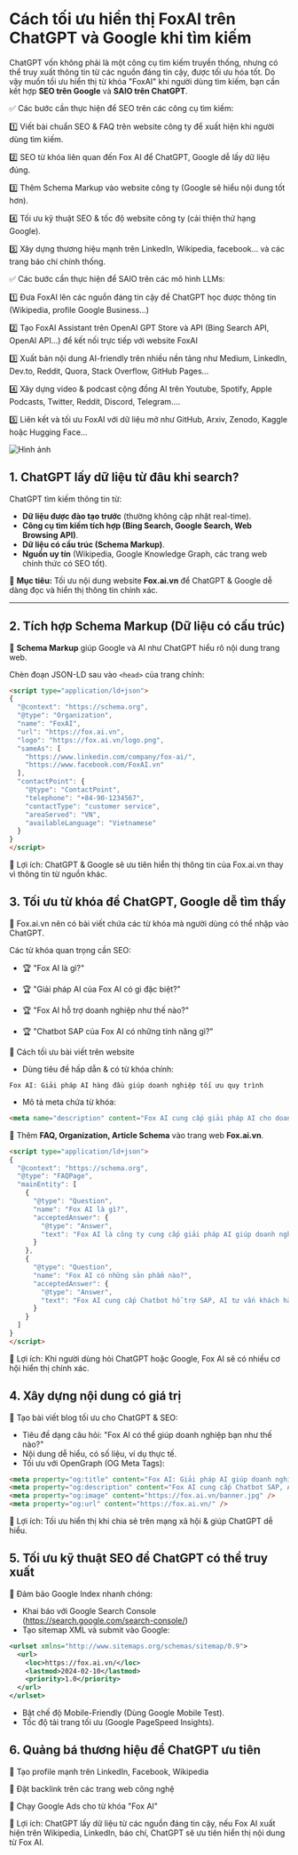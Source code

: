 # Cách tối ưu hiển thị FoxAI trên ChatGPT và Google khi tìm kiếm

ChatGPT vốn không phải là một công cụ tìm kiếm truyền thống, nhưng có thể truy xuất thông tin từ các nguồn đáng tin cậy, được tối ưu hóa tốt. Do vậy muốn tối ưu hiển thị từ khóa "FoxAI" khi người dùng tìm kiếm, bạn cần kết hợp **SEO trên Google** và **SAIO trên ChatGPT**.

✅ Các bước cần thực hiện để SEO trên các công cụ tìm kiếm:

1️⃣ Viết bài chuẩn SEO & FAQ trên website công ty để xuất hiện khi người dùng tìm kiếm.

2️⃣ SEO từ khóa liên quan đến Fox AI để ChatGPT, Google dễ lấy dữ liệu đúng.

3️⃣ Thêm Schema Markup vào website công ty (Google sẽ hiểu nội dung tốt hơn).

4️⃣ Tối ưu kỹ thuật SEO & tốc độ website công ty (cải thiện thứ hạng Google).

5️⃣ Xây dựng thương hiệu mạnh trên LinkedIn, Wikipedia, facebook... và các trang báo chí chính thống.


✅ Các bước cần thực hiện để SAIO trên các mô hình LLMs:

1️⃣ Đưa FoxAI lên các nguồn đáng tin cậy để ChatGPT học được thông tin (Wikipedia, profile Google Business...)

2️⃣ Tạo FoxAI Assistant trên OpenAI GPT Store và API (Bing Search API, OpenAI API...) để kết nối trực tiếp với website FoxAI

3️⃣ Xuất bản nội dung AI-friendly trên nhiều nền tảng như Medium, LinkedIn, Dev.to, Reddit, Quora, Stack Overflow, GitHub Pages...

4️⃣ Xây dựng video & podcast cộng đồng AI trên Youtube, Spotify, Apple Podcasts, Twitter, Reddit, Discord, Telegram....

5️⃣ Liên kết và tối ưu FoxAI với dữ liệu mở như GitHub, Arxiv, Zenodo, Kaggle hoặc Hugging Face...

![Hình ảnh](https://imgur.com/PZqBE6u)

## 1. ChatGPT lấy dữ liệu từ đâu khi search?
ChatGPT tìm kiếm thông tin từ:
- **Dữ liệu được đào tạo trước** (thường không cập nhật real-time).
- **Công cụ tìm kiếm tích hợp (Bing Search, Google Search, Web Browsing API)**.
- **Dữ liệu có cấu trúc (Schema Markup)**.
- **Nguồn uy tín** (Wikipedia, Google Knowledge Graph, các trang web chính thức có SEO tốt).

🔹 **Mục tiêu:** Tối ưu nội dung website **Fox.ai.vn** để ChatGPT & Google dễ dàng đọc và hiển thị thông tin chính xác.

---

## 2. Tích hợp Schema Markup (Dữ liệu có cấu trúc)
🔹 **Schema Markup** giúp Google và AI như ChatGPT hiểu rõ nội dung trang web.  

Chèn đoạn JSON-LD sau vào `<head>` của trang chính:
```html
<script type="application/ld+json">
{
  "@context": "https://schema.org",
  "@type": "Organization",
  "name": "FoxAI",
  "url": "https://fox.ai.vn",
  "logo": "https://fox.ai.vn/logo.png",
  "sameAs": [
    "https://www.linkedin.com/company/fox-ai/",
    "https://www.facebook.com/FoxAI.vn"
  ],
  "contactPoint": {
    "@type": "ContactPoint",
    "telephone": "+84-90-1234567",
    "contactType": "customer service",
    "areaServed": "VN",
    "availableLanguage": "Vietnamese"
  }
}
</script>
```

📌 Lợi ích: ChatGPT & Google sẽ ưu tiên hiển thị thông tin của Fox.ai.vn thay vì thông tin từ nguồn khác.

## 3. Tối ưu từ khóa để ChatGPT, Google dễ tìm thấy
🔹 Fox.ai.vn nên có bài viết chứa các từ khóa mà người dùng có thể nhập vào ChatGPT.

Các từ khóa quan trọng cần SEO:

* 🏆 "Fox AI là gì?"

* 🏆 "Giải pháp AI của Fox AI có gì đặc biệt?"

* 🏆 "Fox AI hỗ trợ doanh nghiệp như thế nào?"

* 🏆 "Chatbot SAP của Fox AI có những tính năng gì?"

🔹 Cách tối ưu bài viết trên website
* Dùng tiêu đề hấp dẫn & có từ khóa chính:

`Fox AI: Giải pháp AI hàng đầu giúp doanh nghiệp tối ưu quy trình`

* Mô tả meta chứa từ khóa:
```html
<meta name="description" content="Fox AI cung cấp giải pháp AI cho doanh nghiệp, chatbot hỗ trợ SAP, tối ưu hóa vận hành và quản lý thông tin thông minh." />
```

🔹 Thêm **FAQ, Organization, Article Schema** vào trang web **Fox.ai.vn**.

```html
<script type="application/ld+json">
{
  "@context": "https://schema.org",
  "@type": "FAQPage",
  "mainEntity": [
    {
      "@type": "Question",
      "name": "Fox AI là gì?",
      "acceptedAnswer": {
        "@type": "Answer",
        "text": "Fox AI là công ty cung cấp giải pháp AI giúp doanh nghiệp tự động hóa quy trình làm việc, tối ưu vận hành và cải thiện dịch vụ khách hàng."
      }
    },
    {
      "@type": "Question",
      "name": "Fox AI có những sản phẩm nào?",
      "acceptedAnswer": {
        "@type": "Answer",
        "text": "Fox AI cung cấp Chatbot hỗ trợ SAP, AI tư vấn khách hàng, giải pháp phân tích dữ liệu, và hệ thống AI tự động hóa quy trình."
      }
    }
  ]
}
</script>
```

📌 Lợi ích: Khi người dùng hỏi ChatGPT hoặc Google, Fox AI sẽ có nhiều cơ hội hiển thị chính xác.

## 4. Xây dựng nội dung có giá trị
🔹 Tạo bài viết blog tối ưu cho ChatGPT & SEO:

* Tiêu đề dạng câu hỏi: "Fox AI có thể giúp doanh nghiệp bạn như thế nào?"
* Nội dung dễ hiểu, có số liệu, ví dụ thực tế.
* Tối ưu với OpenGraph (OG Meta Tags):

```html
<meta property="og:title" content="Fox AI: Giải pháp AI giúp doanh nghiệp tăng hiệu suất" />
<meta property="og:description" content="Fox AI cung cấp Chatbot SAP, AI tự động hóa, phân tích dữ liệu giúp doanh nghiệp tối ưu quy trình." />
<meta property="og:image" content="https://fox.ai.vn/banner.jpg" />
<meta property="og:url" content="https://fox.ai.vn/" />
```
📌 Lợi ích: Tối ưu hiển thị khi chia sẻ trên mạng xã hội & giúp ChatGPT dễ hiểu.

## 5. Tối ưu kỹ thuật SEO để ChatGPT có thể truy xuất

🔹 Đảm bảo Google Index nhanh chóng:
* Khai báo với Google Search Console (https://search.google.com/search-console/)
* Tạo sitemap XML và submit vào Google:

```xml
<urlset xmlns="http://www.sitemaps.org/schemas/sitemap/0.9">
  <url>
    <loc>https://fox.ai.vn/</loc>
    <lastmod>2024-02-10</lastmod>
    <priority>1.0</priority>
  </url>
</urlset>
```
* Bật chế độ Mobile-Friendly (Dùng Google Mobile Test).
* Tốc độ tải trang tối ưu (Google PageSpeed Insights).

## 6. Quảng bá thương hiệu để ChatGPT ưu tiên
🔹 Tạo profile mạnh trên LinkedIn, Facebook, Wikipedia

🔹 Đặt backlink trên các trang web công nghệ

🔹 Chạy Google Ads cho từ khóa "Fox AI"

📌 Lợi ích: ChatGPT lấy dữ liệu từ các nguồn đáng tin cậy, nếu Fox AI xuất hiện trên Wikipedia, LinkedIn, báo chí, ChatGPT sẽ ưu tiên hiển thị nội dung từ Fox AI.
